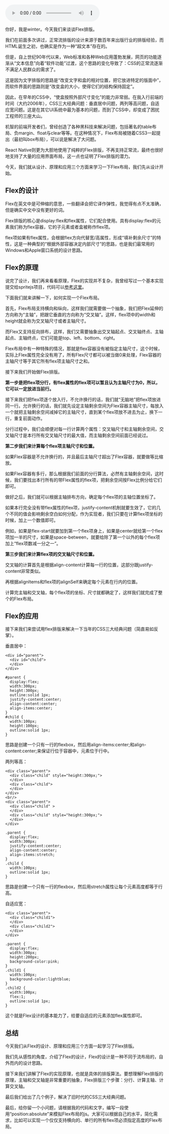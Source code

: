 <audio title="CSS Flex排版：为什么垂直居中这么难？" src="https://static001.geekbang.org/resource/audio/52/38/52193c48c2cd619ee60343b5c478d738.mp3" controls="controls"></audio> 
<p>你好，我是winter。今天我们来谈谈Flex排版。</p><p>我们在前面多次讲过，正常流排版的设计来源于数百年来出版行业的排版经验，而HTML诞生之初，也确实是作为一种“超文本”存在的。</p><p>但是，自上世纪90年代以来，Web标准和各种Web应用蓬勃发展，网页的功能逐渐从“文本信息”向着“软件功能”过渡，这个思路的变化导致了：CSS的正常流逐渐不满足人民群众的需求了。</p><p>这是因为文字排版的思路是“改变文字和盒的相对位置，把它放进特定的版面中”，而软件界面的思路则是“改变盒的大小，使得它们的结构保持固定”。</p><p>因此，在早年的CSS中，“使盒按照外部尺寸变化”的能力非常弱。在我入行前端的时间（大约2006年），CSS三大经典问题：垂直居中问题，两列等高问题，自适应宽问题。这是在其它UI系统中最为基本的问题，而到了CSS中，却变成了困扰工程师的三座大山。</p><p>机智的前端开发者们，曾经创造了各种黑科技来解决问题，包括著名的table布局、负margin、float与clear等等。在这种情况下，Flex布局被随着CSS3一起提出（最初叫box布局），可以说是解决了大问题。</p><p>React Native则更为大胆地使用了纯粹的Flex排版，不再支持正常流，最终也很好地支持了大量的应用界面布局，这一点也证明了Flex排版的潜力。</p><!-- [[[read_end]]] --><p>今天，我们就从设计、原理和应用三个方面来学习一下Flex布局，我们先从设计开始。</p><h2>Flex的设计</h2><p>Flex在英文中是可伸缩的意思，一些翻译会把它译作弹性，我觉得有点不太准确，但是确实中文中没有更好的词。</p><p>Flex排版的核心是display:flex和flex属性，它们配合使用。具有display:flex的元素我们称为flex容器，它的子元素或者盒被称作flex项。</p><p>flex项如果有flex属性，会根据flex方向代替宽/高属性，形成“填补剩余尺寸”的特性，这是一种典型的“根据外部容器决定内部尺寸”的思路，也是我们最常用的Windows和Apple窗口系统的设计思路。</p><h2>Flex的原理</h2><p>说完了设计，我们再来看看原理，Flex的实现并不复杂，我曾经写过一个基本实现提交给spritejs项目，代码可以<a href="https://github.com/spritejs/sprite-core/commit/8757b4d3888b4f237b1089e94e075ab58ca952a6#diff-677d382da9f8d81f61d50af24f937b32R32">参考这里</a>。</p><p>下面我们就来讲解一下，如何实现一个Flex布局。</p><p>首先，Flex布局支持横向和纵向，这样我们就需要做一个抽象，我们把Flex延伸的方向称为“主轴”，把跟它垂直的方向称为“交叉轴”。这样，flex项中的width和height就会称为交叉轴尺寸或者主轴尺寸。</p><p>而Flex又支持反向排布，这样，我们又需要抽象出交叉轴起点、交叉轴终点、主轴起点、主轴终点，它们可能是top、left、bottom、right。</p><p>Flex布局中有一种特殊的情况，那就是flex容器没有被指定主轴尺寸，这个时候，实际上Flex属性完全没有用了，所有Flex尺寸都可以被当做0来处理，Flex容器的主轴尺寸等于其它所有flex项主轴尺寸之和。</p><p>接下来我们开始做Flex排版。</p><p><strong>第一步是把flex项分行，有flex属性的flex项可以暂且认为主轴尺寸为0，所以，它可以一定放进当前行。</strong></p><p>接下来我们把flex项逐个放入行，不允许换行的话，我们就“无脑地”把flex项放进同一行。允许换行的话，我们就先设定主轴剩余空间为Flex容器主轴尺寸，每放入一个就把主轴剩余空间减掉它的主轴尺寸，直到某个flex项放不进去为止，换下一行，重复前面动作。</p><p>分行过程中，我们会顺便对每一行计算两个属性：交叉轴尺寸和主轴剩余空间，交叉轴尺寸是本行所有交叉轴尺寸的最大值，而主轴剩余空间前面已经说过。</p><p><strong>第二步我们来计算每个flex项主轴尺寸和位置。</strong></p><p>如果Flex容器是不允许换行的，并且最后主轴尺寸超出了Flex容器，就要做等比缩放。</p><p>如果Flex容器有多行，那么根据我们前面的分行算法，必然有主轴剩余空间，这时候，我们要找出本行所有的带Flex属性的flex项，把剩余空间按Flex比例分给它们即可。</p><p>做好之后，我们就可以根据主轴排布方向，确定每个flex项的主轴位置坐标了。</p><p>如果本行完全没有带flex属性的flex项，justify-content机制就要生效了，它的几个不同的值会影响剩余空白如何分配，作为实现者，我们只要在计算flex项坐标的时候，加上一个数值即可。</p><p>例如，如果是flex-start就要加到第一个flex项身上，如果是center就给第一个flex项加一半的尺寸，如果是space-between，就要给除了第一个以外的每个flex项加上“flex项数减一分之一”。</p><p><strong>第三步我们来计算flex项的交叉轴尺寸和位置。</strong></p><p>交叉轴的计算首先是根据align-content计算每一行的位置，这部分跟justify-content非常类似。</p><p>再根据alignItems和flex项的alignSelf来确定每个元素在行内的位置。</p><p>计算完主轴和交叉轴，每个flex项的坐标、尺寸就都确定了，这样我们就完成了整个的Flex布局。</p><h2>Flex的应用</h2><p>接下来我们来尝试用flex排版来解决一下当年的CSS三大经典问题（简直易如反掌）。</p><p>垂直居中：</p><pre><code class="language-HTML">&lt;div id="parent"&gt;
  &lt;div id="child"&gt;
  &lt;/div&gt;
&lt;/div&gt;
</code></pre><pre><code class="language-CSS">#parent {
  display:flex;
  width:300px;
  height:300px;
  outline:solid 1px;
  justify-content:center;
  align-content:center;
  align-items:center;
}
#child {
  width:100px;
  height:100px;
  outline:solid 1px;
}
</code></pre><p>思路是创建一个只有一行的flexbox，然后用align-items:center;和align-content:center;来保证行位于容器中，元素位于行中。</p><p>两列等高：</p><pre><code class="language-HTML">&lt;div class="parent"&gt;
  &lt;div class="child" style="height:300px;"&gt;
  &lt;/div&gt;
  &lt;div class="child"&gt;
  &lt;/div&gt;
&lt;/div&gt;
&lt;br/&gt;
&lt;div class="parent"&gt;
  &lt;div class="child" &gt;
  &lt;/div&gt;
  &lt;div class="child" style="height:300px;"&gt;
  &lt;/div&gt;
&lt;/div&gt;
</code></pre><pre><code class="language-CSS">.parent {
  display:flex;
  width:300px;
  justify-content:center;
  align-content:center;
  align-items:stretch;
}
.child {
  width:100px;
  outline:solid 1px;
}
</code></pre><p>思路是创建一个只有一行的flexbox，然后用stretch属性让每个元素高度都等于行高。</p><p>自适应宽：</p><pre><code class="language-HTML">&lt;div class="parent"&gt;
  &lt;div class="child1"&gt;
  &lt;/div&gt;
  &lt;div class="child2"&gt;
  &lt;/div&gt;
&lt;/div&gt;
</code></pre><pre><code class="language-CSS">.parent {
  display:flex;
  width:300px;
  height:200px;
  background-color:pink;
}
.child1 {
  width:100px;
  background-color:lightblue;
}
.child2 {
  width:100px;
  flex:1;
  outline:solid 1px;
}
</code></pre><p>这个就是Flex设计的基本能力了，给要自适应的元素添加flex属性即可。</p><h2>总结</h2><p>今天我们从Flex的设计、原理和应用三个方面一起学习了Flex排版。</p><p>我们先从感性的角度，介绍了Flex的设计，Flex的设计是一种不同于流布局的，自外而内的设计思路。</p><p>接下来我们讲解了Flex的实现原理，也就是具体的排版算法。要想理解Flex排版的原理，主轴和交叉轴是非常重要的抽象，Flex排版三个步骤：分行、计算主轴、计算交叉轴。</p><p>最后我们给出了几个例子，解决了旧时代的CSS三大经典问题。</p><p>最后，给你留一个小问题，请根据我的代码和文字，编写一段使用“position:absolute”来模拟Flex布局的js。大家可以根据自己的水平，简化需求，比如可以实现一个仅仅支持横向的、单行的所有flex项必须指定高度的Flex布局。</p><p></p>